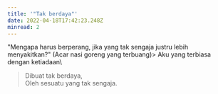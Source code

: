 ```yaml
---
title: '"Tak berdaya"'
date: 2022-04-18T17:42:23.248Z
minread: 2
---
```

"Mengapa harus berperang, jika yang tak sengaja justru lebih menyakitkan?" (Acar nasi goreng yang terbuang)> Aku yang terbiasa dengan ketiadaan\
> Dibuat tak berdaya,\
> Oleh sesuatu yang tak sengaja.